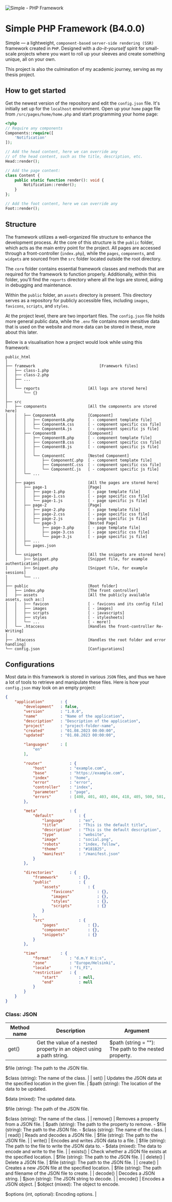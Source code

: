 ![Simple - PHP Framework](https://github.com/eremannisto/ombra-framework/blob/main/public/assets/images/social.png)

# Simple PHP Framework (B4.0.0)
Simple — a lightweight, `component-based` `server-side rendering (SSR)` framework created in `PHP`. Designed with a *do-it-yourself* spirit for small-scale projects where you want to roll up your sleeves and create something unique, all on your own.

This project is also the culmination of my academic journey, serving as my thesis project.

## How to get started
Get the newest version of the repository and edit the `config.json` file. It's initially set up for the `localhost` environment. Open up your `home` page file from `/src/pages/home/home.php` and start programming your home page:

```php
<?php
// Require any components
Components::require([
    'Notification'
]);

// Add the head content, here we can override any
// of the head content, such as the title, description, etc.
Head::render();

// Add the page content:
class Content {
    public static function render(): void { 
        Notification::render();
    }
};

// Add the foot content, here we can override any
Foot::render();
```


## Structure
The framework utilizes a well-organized file structure to enhance the development process. At the core of this structure is the `public` folder, which acts as the main entry point for the project. All pages are accessed through a front-controller (`index.php`), while the `pages`, `components`, and `widgets` are sourced from the `src` folder located outside the root directory.

The `core` folder contains essential framework classes and methods that are required for the framework to function properly. Additionally, within this folder, you'll find the `reports` directory where all the logs are stored, aiding in debugging and maintenance.

Within the `public` folder, an `assets` directory is present. This directory serves as a repository for publicly accessible files, including `images`, `favicons`, `scripts`, and `styles`.

At the project level, there are two important files. The `config.json` file holds more general public data, while the `.env` file contains more sensitive data that is used on the website and more data can be stored in these, more about this later.

Below is a visualisation how a project would look while using this framework:

```
public_html
│   
├── framework                            [Framework files]
│   ├── class-1.php
│   ├── class-2.php
│   ├── ...
│   │   
│   └── reports                     [All logs are stored here]
│       └── {}
│
├── src
│   ├── components                  [All the components are stored here]
│   │   ├── ComponentA              [Component]    
│   │   │   ├── ComponentA.php      [ - component template file]
│   │   │   ├── ComponentA.css      [ - component specific css file]
│   │   │   └── ComponentA.js       [ - component specific js file]
│   │   ├── ComponentB              [Component]        
│   │   │   ├── ComponentB.php      [ - component template file]
│   │   │   ├── ComponentB.css      [ - component specific css file]
│   │   │   ├── ComponentB.js       [ - component specific js file]
│   │   │   │ 
│   │   │   └── ComponentC          [Nested Component]
│   │   │       ├── ComponentC.php  [ - component template file]
│   │   │       ├── ComponentC.css  [ - component specific css file]
│   │   │       └── ComponentC.js   [ - component specific js file]
│   │   └── ...
│   │   
│   ├── pages                       [All the pages are stored here]
│   │   ├── page-1                  [Page]
│   │   │   ├── page-1.php          [ - page template file]
│   │   │   ├── page-1.css          [ - page specific css file]
│   │   │   └── page-1.js           [ - page specific js file]
│   │   ├── page-2                  [Page]
│   │   │   ├── page-2.php          [ - page template file]
│   │   │   ├── page-2.css          [ - page specific css file]
│   │   │   ├── page-2.js           [ - page specific js file]
│   │   │   └── page-3              [Nested Page]
│   │   │       ├── page-3.php      [ - page template file]
│   │   │       ├── page-3.css      [ - page specific css file]
│   │   │       └── page-3.js       [ - page specific js file]
│   │   ├── ...                     
│   │   └── pages.json
│   │
│   └── snippets                    [All the snippets are stored here]
│       ├── Snippet.php             [Snippet file, for example authentication]
│       ├── Snippet.php             [Snippet file, for example sessions]
│       └── ...
│   
├── public                          [Root folder]
│   ├── index.php                   [The front controller]
│   ├── assets                      [All the publicly available assets, such as:]
│   │   ├── favicon                 [ - favicons and its config file]
│   │   ├── images                  [ - images]
│   │   ├── scripts                 [ - javascripts]
│   │   ├── styles                  [ - stylesheets]
│   │   └── ...                     [ - more!]
│   └── .htaccess                   [Handles the front-controller Re-Writing]
│   
├── .htaccess                       [Handles the root folder and error handling]
└── config.json                     [Configurations]
```

## Configurations
Most data in this framework is stored in various `JSON` files, and thus we have a lot of tools to retrieve and manipulate these files. Here is how your `config.json` may look on an empty project:
```json
{
    "application"       : {
        "development"   : false,
        "version"       : "1.0.0",
        "name"          : "Name of the application",
        "description"   : "Description of the application",
        "project"       : "project-folder-name",
        "created"       : "01.08.2023 00:00:00",
        "updated"       : "01.08.2023 00:00:00",

        "languages"     : [
            "en"
        ],

        "router"            : {
            "host"          : "example.com",
            "base"          : "https://example.com",
            "index"         : "home",
            "error"         : "error",
            "controller"    : "index",
            "parameter"     : "page",
            "errors"        : [400, 401, 403, 404, 418, 405, 500, 501, 503]
        },

        "meta"              : {
            "default"           : {
                "language"      : "en",
                "title"         : "This is the default title",
                "description"   : "This is the default description",
                "type"          : "website",
                "image"         : "social.png",
                "robots"        : "index, follow",
                "theme"         : "#181B25",
                "manifest"      : "/manifest.json"
            }
        },

        "directories"       : {
            "framework"         : {},
            "public"            : {
                "assets"            : {
                    "favicons"          : {},
                    "images"            : {},
                    "styles"            : {},
                    "scripts"           : {}
                }
            },
            "src"               : {
                "pages"             : {},
                "components"        : {},
                "snippets"          : {}
            }
        },

        "time"          : {
            "format"        : "d.m.Y H:i:s",
            "zone"          : "Europe/Helsinki",
            "locale"        : "fi_FI",
            "restriction"   : {
                "start"         : null,
                "end"           : null
            }
        }
    }
}
```

### Class: JSON
| Method name | Description | Argument |
| --- | --- | --- |
| get() | Get the value of a nested property in an object using a path string. | $path (string = ""): The path to the nested property.

$file (string): The path to the JSON file. 

$class (string): The name of the class. |
| set() | Updates the JSON data at the specified location in the given file. | $path (string): The location of the data to be updated. 

$data (mixed): The updated data. 

$file (string): The path of the JSON file. 

$class (string): The name of the class. |
| remove() | Removes a property from a JSON file. | $path (string): The path to the property to remove. - $file (string): The path to the JSON file. - $class (string): The name of the class. |
| read() | Reads and decodes a JSON file. | $file (string): The path to the JSON file. |
| write() | Encodes and writes JSON data to a file. | $file (string): The path to the file to write the JSON data to. - $data (mixed): The data to encode and write to the file. |
| exists() | Check whether a JSON file exists at the specified location. | $file (string): The path to the JSON file. |
| delete() | Delete a JSON file. | $file (string): The path to the JSON file. |
| create() | Creates a new JSON file at the specified location. | $file (string): The path and filename of the JSON file to create. |
| decode() | Decodes a JSON string. | $json (string): The JSON string to decode. |
| encode() | Encodes a JSON object. | $object (mixed): The object to encode. 

$options (int, optional): Encoding options. |
